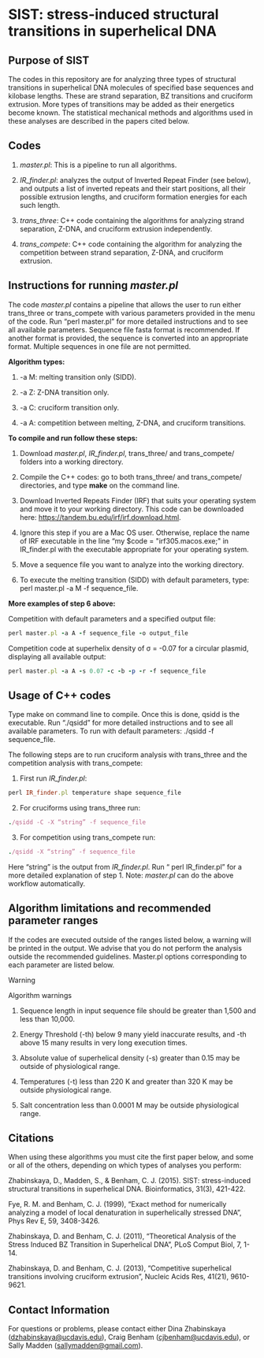 # SIST: stress-induced structural transitions in superhelical DNA 

## Purpose of SIST

The codes in this repository are for analyzing three types of structural transitions in superhelical DNA molecules of specified base sequences and kilobase lengths.  These are strand separation, BZ transitions and cruciform extrusion.  More types of transitions may be added as their energetics become known.  The statistical mechanical methods and algorithms used in these analyses are described in the papers cited below. 

## Codes

1. *master.pl*: This is a pipeline to run all algorithms.

2. *IR_finder.pl*: analyzes the output of Inverted Repeat Finder (see below), and outputs a list of inverted repeats and their start positions, all their possible extrusion lengths, and cruciform formation energies for each such length.

3. *trans_three*: C++ code containing the algorithms for analyzing strand separation,  Z-DNA, and cruciform extrusion independently.

4. *trans_compete*: C++ code containing the algorithm for analyzing the competition between strand separation, Z-DNA, and cruciform extrusion.

## Instructions for running *master.pl*

The code *master.pl* contains a pipeline that allows the user to run either trans_three or trans_compete with various parameters provided in the menu of the code. Run “perl master.pl” for more detailed instructions and to see all available parameters.  Sequence file fasta format is recommended. If another format is provided, the sequence is converted into an appropriate format.  Multiple sequences in one file are not permitted.

**Algorithm types:**

1. -a M: melting transition only (SIDD).

2. -a Z: Z-DNA transition only.

3. -a C: cruciform transition only.

4. -a A: competition between melting, Z-DNA, and cruciform transitions.


**To compile and run follow these steps:**

1. Download *master.pl*, *IR_finder.pl*, trans_three/ and trans_compete/ folders into a working directory.

2. Compile the C++ codes: go to both trans_three/ and trans_compete/ directories, and type **make** on the command line.

3. Download Inverted Repeats Finder (IRF) that suits your operating system and move it to your working directory. This code can be downloaded here: https://tandem.bu.edu/irf/irf.download.html.

4. Ignore this step if you are a Mac OS user.  Otherwise, replace the name of IRF executable in the line “my $code = "irf305.macos.exe;" in IR_finder.pl with the executable appropriate for your operating system.

5. Move a sequence file you want to analyze into the working directory.

6. To execute the melting transition (SIDD) with default parameters, type:  perl master.pl -a M -f sequence_file.

**More examples of step 6 above:**

Competition with default parameters and a specified output file: 


```ruby
perl master.pl -a A -f sequence_file -o output_file
```

Competition code at superhelix density of σ = -0.07 for a circular plasmid, displaying all available output:

```ruby
perl master.pl -a A -s 0.07 -c -b -p -r -f sequence_file
```

## Usage of C++ codes

Type make on command line to compile.  Once this is done, qsidd is the executable. 
Run “./qsidd” for more detailed instructions and to see all available parameters. To run with default parameters: ./qsidd -f sequence_file. 

The following steps are to run cruciform analysis with trans_three and the competition analysis with trans_compete:

1. First run *IR_finder.pl*:
```ruby
perl IR_finder.pl temperature shape sequence_file
```

2. For cruciforms using trans_three run: 
```ruby
./qsidd -C -X “string” -f sequence_file
```

3. For competition using trans_compete run: 
```ruby
./qsidd -X “string” -f sequence_file
```

Here “string” is the output from *IR_finder.pl*.  Run “ perl IR_finder.pl” for a more detailed explanation of step 1.  Note: *master.pl* can do the above workflow automatically.

## Algorithm limitations and recommended parameter ranges

If the codes are executed outside of the ranges listed below, a warning will be printed in the output.  We advise that you do not perform the analysis outside the recommended guidelines. Master.pl options corresponding to each parameter are listed below.


> [!WARNING]
> Algorithm warnings

1. Sequence length in input sequence file should be greater than 1,500 and less than 10,000.

2. Energy Threshold (-th) below 9 many yield inaccurate results, and -th above 15 many results in very long execution times.

3. Absolute value of superhelical density (-s) greater than 0.15 may be outside of physiological range.

4. Temperatures (-t) less than 220 K and greater than 320 K may be outside physiological range.

5. Salt concentration less than 0.0001 M may be outside physiological range.

## Citations

When using these algorithms you must cite the first paper below, and some or all of the others, depending on which types of analyses you perform:

Zhabinskaya, D., Madden, S., & Benham, C. J. (2015). SIST: stress-induced structural transitions in superhelical DNA. Bioinformatics, 31(3), 421-422.

Fye, R. M. and Benham, C. J. (1999), “Exact method for numerically analyzing a model of local denaturation in superhelically stressed DNA”, Phys Rev E, 59, 3408-3426.

Zhabinskaya, D. and Benham, C. J. (2011), “Theoretical Analysis of the Stress Induced BZ Transition in Superhelical DNA”, PLoS Comput Biol, 7, 1-14.

Zhabinskaya, D. and Benham, C. J. (2013), “Competitive superhelical transitions involving cruciform extrusion”, Nucleic Acids Res, 41(21), 9610-9621.

## Contact Information

For questions or problems, please contact either Dina Zhabinskaya (dzhabinskaya@ucdavis.edu), Craig Benham (cjbenham@ucdavis.edu), or Sally Madden (sallymadden@gmail.com).
